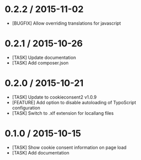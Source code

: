 
0.2.2 / 2015-11-02
==================

  * [BUGFIX] Allow overriding translations for javascript

0.2.1 / 2015-10-26
==================

  * [TASK] Update documentation
  * [TASK] Add composer.json

0.2.0 / 2015-10-21
==================

  * [TASK] Update to cookieconsent2 v1.0.9
  * [FEATURE] Add option to disable autoloading of TypoScript configuration
  * [TASK] Switch to .xlf extension for locallang files

0.1.0 / 2015-10-15
==================

  * [TASK] Show cookie consent information on page load
  * [TASK] Add documentation
